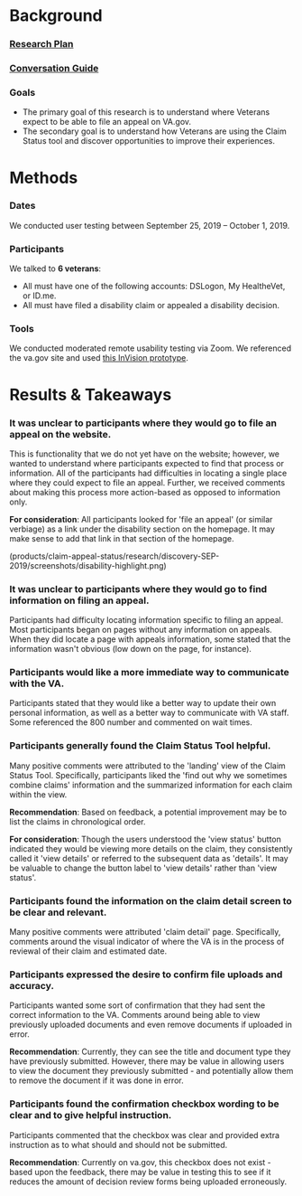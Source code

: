 # Background

### [Research Plan](https://github.com/department-of-veterans-affairs/va.gov-team/blob/master/products/claim-appeal-status/research/discovery-SEP-2019/research-plan.md)

### [Conversation Guide](https://github.com/department-of-veterans-affairs/va.gov-team/blob/master/products/claim-appeal-status/research/discovery-SEP-2019/conversation-guide.md)

### Goals

- The primary goal of this research is to understand where Veterans expect to be able to file an appeal on VA.gov.
- The secondary goal is to understand how Veterans are using the Claim Status tool and discover opportunities to improve their experiences.

# Methods

### Dates

We conducted user testing between September 25, 2019 – October 1, 2019.

### Participants

We talked to **6 veterans**:

- All must have one of the following accounts: DSLogon, My HealtheVet, or ID.me.
- All must have filed a disability claim or appealed a disability decision.


### Tools

We conducted moderated remote usability testing via Zoom. We referenced the va.gov site and used [this InVision prototype](https://vsateams.invisionapp.com/share/S2U2NQZZ76A#/385489667_Intro-Page-2). 


# Results & Takeaways


### It was unclear to participants where they would go to file an appeal on the website. 

This is functionality that we do not yet have on the website; however, we wanted to understand where participants expected to find that process or information. All of the participants had difficulties in locating a single place where they could expect to file an appeal. Further, we received comments about making this process more action-based as opposed to information only.

**For consideration**: All participants looked for 'file an appeal' (or similar verbiage) as a link under the disability section on the homepage. It may make sense to add that link in that section of the homepage.

(products/claim-appeal-status/research/discovery-SEP-2019/screenshots/disability-highlight.png)


### It was unclear to participants where they would go to find information on filing an appeal. 

Participants had difficulty locating information specific to filing an appeal. Most participants began on pages without any information on appeals. When they did locate a page with appeals information, some stated that the information wasn't obvious (low down on the page, for instance).


### Participants would like a more immediate way to communicate with the VA.

Participants stated that they would like a better way to update their own personal information, as well as a better way to communicate with VA staff. Some referenced the 800 number and commented on wait times.


### Participants generally found the Claim Status Tool helpful.

Many positive comments were attributed to the 'landing' view of the Claim Status Tool. Specifically, participants liked the 'find out why we sometimes combine claims' information and the summarized information for each claim within the view. 

**Recommendation**: Based on feedback, a potential improvement may be to list the claims in chronological order.

**For consideration**: Though the users understood the 'view status' button indicated they would be viewing more details on the claim, they consistently called it 'view details' or referred to the subsequent data as 'details'. It may be valuable to change the button label to 'view details' rather than 'view status'.


### Participants found the information on the claim detail screen to be clear and relevant.

Many positive comments were attributed 'claim detail' page. Specifically, comments around the visual indicator of where the VA is in the process of reviewal of their claim and estimated date. 


### Participants expressed the desire to confirm file uploads and accuracy.

Participants wanted some sort of confirmation that they had sent the correct information to the VA. Comments around being able to view previously uploaded documents and even remove documents if uploaded in error.

**Recommendation**: Currently, they can see the title and document type they have previously submitted. However, there may be value in allowing users to view the document they previously submitted - and potentially allow them to remove the document if it was done in error.


### Participants found the confirmation checkbox wording to be clear and to give helpful instruction.

Participants commented that the checkbox was clear and provided extra instruction as to what should and should not be submitted.

**Recommendation**: Currently on va.gov, this checkbox does not exist - based upon the feedback, there may be value in testing this to see if it reduces the amount of decision review forms being uploaded erroneously.
